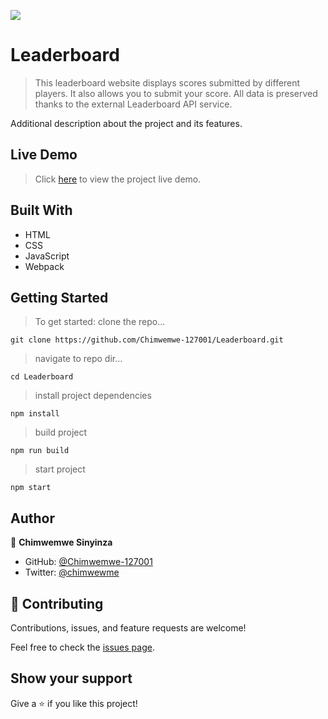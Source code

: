 ![](https://img.shields.io/badge/Microverse-blueviolet)

# Leaderboard

> This leaderboard website displays scores submitted by different players. It also allows you to submit your score. All data is preserved thanks to the external Leaderboard API service.

Additional description about the project and its features.

## Live Demo
> Click [here](https://chimwemwe-127001.github.io/Leaderboard/) to view the project live demo.

## Built With

- HTML
- CSS
- JavaScript
- Webpack

## Getting Started
> To get started:
> clone the repo...

  `git clone https://github.com/Chimwemwe-127001/Leaderboard.git`

> navigate to repo dir...

  ```cd Leaderboard```

> install project dependencies

  ```npm install```

> build project

  ```npm run build```

> start project

  ```npm start```

## Author

👤 **Chimwemwe Sinyinza**

- GitHub: [@Chimwemwe-127001](https://github.com/Chimwemwe-127001)
- Twitter: [@chimwewme](https://twitter.com/chimwewme)

## 🤝 Contributing

Contributions, issues, and feature requests are welcome!

Feel free to check the [issues page](../../issues/).

## Show your support

Give a ⭐️ if you like this project!
